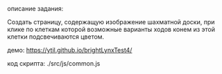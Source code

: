 описание задания: 

Создать страницу, содержащую изображение шахматной доски, при клике по клеткам которой возможные варианты ходов конем из этой клетки подсвечиваются цветом.


демо: https://ytil.github.io/brightLynxTest4/

код скрипта: ./src/js/common.js
